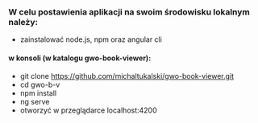 ### W celu postawienia aplikacji na swoim środowisku lokalnym należy:
* zainstalować node.js, npm oraz angular cli
#### w konsoli (w katalogu gwo-book-viewer): 
* git clone https://github.com/michaltukalski/gwo-book-viewer.git
* cd gwo-b-v
* npm install
* ng serve
* otworzyć w przeglądarce localhost:4200
